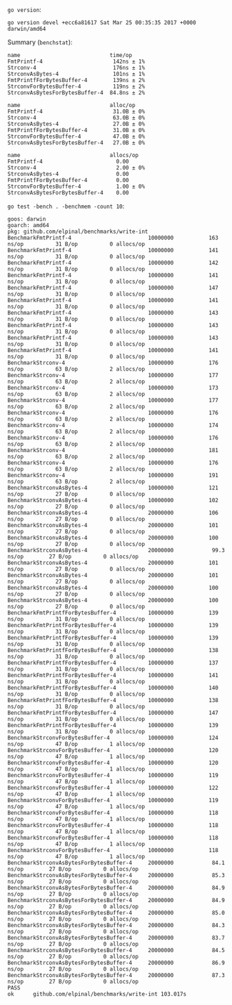 `go version`:

    go version devel +ecc6a81617 Sat Mar 25 00:35:35 2017 +0000 darwin/amd64

Summary (`benchstat`):

    name                            time/op
    FmtPrintf-4                      142ns ± 1%
    Strconv-4                        176ns ± 1%
    StrconvAsBytes-4                 101ns ± 1%
    FmtPrintfForBytesBuffer-4        139ns ± 2%
    StrconvForBytesBuffer-4          119ns ± 2%
    StrconvAsBytesForBytesBuffer-4  84.8ns ± 2%

    name                            alloc/op
    FmtPrintf-4                      31.0B ± 0%
    Strconv-4                        63.0B ± 0%
    StrconvAsBytes-4                 27.0B ± 0%
    FmtPrintfForBytesBuffer-4        31.0B ± 0%
    StrconvForBytesBuffer-4          47.0B ± 0%
    StrconvAsBytesForBytesBuffer-4   27.0B ± 0%

    name                            allocs/op
    FmtPrintf-4                       0.00
    Strconv-4                         2.00 ± 0%
    StrconvAsBytes-4                  0.00
    FmtPrintfForBytesBuffer-4         0.00
    StrconvForBytesBuffer-4           1.00 ± 0%
    StrconvAsBytesForBytesBuffer-4    0.00

`go test -bench . -benchmem -count 10`:

    goos: darwin
    goarch: amd64
    pkg: github.com/elpinal/benchmarks/write-int
    BenchmarkFmtPrintf-4                      	10000000	       163 ns/op	      31 B/op	       0 allocs/op
    BenchmarkFmtPrintf-4                      	10000000	       141 ns/op	      31 B/op	       0 allocs/op
    BenchmarkFmtPrintf-4                      	10000000	       142 ns/op	      31 B/op	       0 allocs/op
    BenchmarkFmtPrintf-4                      	10000000	       141 ns/op	      31 B/op	       0 allocs/op
    BenchmarkFmtPrintf-4                      	10000000	       147 ns/op	      31 B/op	       0 allocs/op
    BenchmarkFmtPrintf-4                      	10000000	       141 ns/op	      31 B/op	       0 allocs/op
    BenchmarkFmtPrintf-4                      	10000000	       143 ns/op	      31 B/op	       0 allocs/op
    BenchmarkFmtPrintf-4                      	10000000	       143 ns/op	      31 B/op	       0 allocs/op
    BenchmarkFmtPrintf-4                      	10000000	       143 ns/op	      31 B/op	       0 allocs/op
    BenchmarkFmtPrintf-4                      	10000000	       141 ns/op	      31 B/op	       0 allocs/op
    BenchmarkStrconv-4                        	10000000	       176 ns/op	      63 B/op	       2 allocs/op
    BenchmarkStrconv-4                        	10000000	       177 ns/op	      63 B/op	       2 allocs/op
    BenchmarkStrconv-4                        	10000000	       173 ns/op	      63 B/op	       2 allocs/op
    BenchmarkStrconv-4                        	10000000	       177 ns/op	      63 B/op	       2 allocs/op
    BenchmarkStrconv-4                        	10000000	       176 ns/op	      63 B/op	       2 allocs/op
    BenchmarkStrconv-4                        	10000000	       174 ns/op	      63 B/op	       2 allocs/op
    BenchmarkStrconv-4                        	10000000	       176 ns/op	      63 B/op	       2 allocs/op
    BenchmarkStrconv-4                        	10000000	       181 ns/op	      63 B/op	       2 allocs/op
    BenchmarkStrconv-4                        	10000000	       176 ns/op	      63 B/op	       2 allocs/op
    BenchmarkStrconv-4                        	10000000	       191 ns/op	      63 B/op	       2 allocs/op
    BenchmarkStrconvAsBytes-4                 	10000000	       121 ns/op	      27 B/op	       0 allocs/op
    BenchmarkStrconvAsBytes-4                 	10000000	       102 ns/op	      27 B/op	       0 allocs/op
    BenchmarkStrconvAsBytes-4                 	20000000	       106 ns/op	      27 B/op	       0 allocs/op
    BenchmarkStrconvAsBytes-4                 	20000000	       101 ns/op	      27 B/op	       0 allocs/op
    BenchmarkStrconvAsBytes-4                 	20000000	       100 ns/op	      27 B/op	       0 allocs/op
    BenchmarkStrconvAsBytes-4                 	20000000	        99.3 ns/op	      27 B/op	       0 allocs/op
    BenchmarkStrconvAsBytes-4                 	20000000	       101 ns/op	      27 B/op	       0 allocs/op
    BenchmarkStrconvAsBytes-4                 	20000000	       101 ns/op	      27 B/op	       0 allocs/op
    BenchmarkStrconvAsBytes-4                 	20000000	       100 ns/op	      27 B/op	       0 allocs/op
    BenchmarkStrconvAsBytes-4                 	20000000	       100 ns/op	      27 B/op	       0 allocs/op
    BenchmarkFmtPrintfForBytesBuffer-4        	10000000	       139 ns/op	      31 B/op	       0 allocs/op
    BenchmarkFmtPrintfForBytesBuffer-4        	10000000	       139 ns/op	      31 B/op	       0 allocs/op
    BenchmarkFmtPrintfForBytesBuffer-4        	10000000	       139 ns/op	      31 B/op	       0 allocs/op
    BenchmarkFmtPrintfForBytesBuffer-4        	10000000	       138 ns/op	      31 B/op	       0 allocs/op
    BenchmarkFmtPrintfForBytesBuffer-4        	10000000	       137 ns/op	      31 B/op	       0 allocs/op
    BenchmarkFmtPrintfForBytesBuffer-4        	10000000	       141 ns/op	      31 B/op	       0 allocs/op
    BenchmarkFmtPrintfForBytesBuffer-4        	10000000	       140 ns/op	      31 B/op	       0 allocs/op
    BenchmarkFmtPrintfForBytesBuffer-4        	10000000	       138 ns/op	      31 B/op	       0 allocs/op
    BenchmarkFmtPrintfForBytesBuffer-4        	10000000	       147 ns/op	      31 B/op	       0 allocs/op
    BenchmarkFmtPrintfForBytesBuffer-4        	10000000	       139 ns/op	      31 B/op	       0 allocs/op
    BenchmarkStrconvForBytesBuffer-4          	10000000	       124 ns/op	      47 B/op	       1 allocs/op
    BenchmarkStrconvForBytesBuffer-4          	10000000	       120 ns/op	      47 B/op	       1 allocs/op
    BenchmarkStrconvForBytesBuffer-4          	10000000	       120 ns/op	      47 B/op	       1 allocs/op
    BenchmarkStrconvForBytesBuffer-4          	10000000	       119 ns/op	      47 B/op	       1 allocs/op
    BenchmarkStrconvForBytesBuffer-4          	10000000	       122 ns/op	      47 B/op	       1 allocs/op
    BenchmarkStrconvForBytesBuffer-4          	10000000	       119 ns/op	      47 B/op	       1 allocs/op
    BenchmarkStrconvForBytesBuffer-4          	10000000	       118 ns/op	      47 B/op	       1 allocs/op
    BenchmarkStrconvForBytesBuffer-4          	10000000	       118 ns/op	      47 B/op	       1 allocs/op
    BenchmarkStrconvForBytesBuffer-4          	10000000	       118 ns/op	      47 B/op	       1 allocs/op
    BenchmarkStrconvForBytesBuffer-4          	10000000	       118 ns/op	      47 B/op	       1 allocs/op
    BenchmarkStrconvAsBytesForBytesBuffer-4   	20000000	        84.1 ns/op	      27 B/op	       0 allocs/op
    BenchmarkStrconvAsBytesForBytesBuffer-4   	20000000	        85.3 ns/op	      27 B/op	       0 allocs/op
    BenchmarkStrconvAsBytesForBytesBuffer-4   	20000000	        84.9 ns/op	      27 B/op	       0 allocs/op
    BenchmarkStrconvAsBytesForBytesBuffer-4   	20000000	        84.9 ns/op	      27 B/op	       0 allocs/op
    BenchmarkStrconvAsBytesForBytesBuffer-4   	20000000	        85.0 ns/op	      27 B/op	       0 allocs/op
    BenchmarkStrconvAsBytesForBytesBuffer-4   	20000000	        84.3 ns/op	      27 B/op	       0 allocs/op
    BenchmarkStrconvAsBytesForBytesBuffer-4   	20000000	        83.7 ns/op	      27 B/op	       0 allocs/op
    BenchmarkStrconvAsBytesForBytesBuffer-4   	20000000	        84.5 ns/op	      27 B/op	       0 allocs/op
    BenchmarkStrconvAsBytesForBytesBuffer-4   	20000000	        86.9 ns/op	      27 B/op	       0 allocs/op
    BenchmarkStrconvAsBytesForBytesBuffer-4   	20000000	        87.3 ns/op	      27 B/op	       0 allocs/op
    PASS
    ok  	github.com/elpinal/benchmarks/write-int	103.017s

